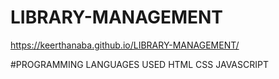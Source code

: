 # LIBRARY-MANAGEMENT

https://keerthanaba.github.io/LIBRARY-MANAGEMENT/

#PROGRAMMING LANGUAGES USED
HTML
CSS
JAVASCRIPT
